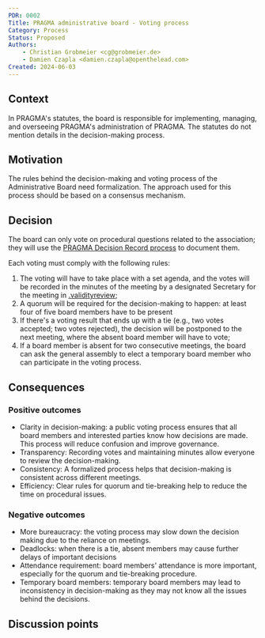 ```yaml
---
PDR: 0002
Title: PRAGMA administrative board - Voting process 
Category: Process
Status: Proposed 
Authors:
    - Christian Grobmeier <cg@grobmeier.de>
    - Damien Czapla <damien.czapla@openthelead.com>
Created: 2024-06-03
---
```


## Context

In PRAGMA's statutes, the board is responsible for implementing, managing, and overseeing PRAGMA's administration of PRAGMA.
The statutes do not mention details in the decision-making process.

## Motivation

The rules behind the decision-making and voting process of the Administrative Board need formalization.
The approach used for this process should be based on a consensus mechanism.

## Decision

The board can only vote on procedural questions related to the association; they will use the [PRAGMA Decision Record process](../PDR-0001-Process/README.md) to document them.

Each voting must comply with the following rules:

1. The voting will have to take place with a set agenda, and the votes will be recorded in the minutes of the meeting by a designated Secretary for the meeting in [.validityreview][Archive];
2. A quorum will be required for the decision-making to happen: at least four of five board members have to be present
3. If there's a voting result that ends up with a tie (e.g., two votes accepted; two votes rejected), the decision will be postponed to the next meeting, where the absent board member will have to vote;
4. If a board member is absent for two consecutive meetings, the board can ask the general assembly to elect a temporary board member who can participate in the voting process. 

## Consequences
<!-- Describe the result/consequences of applying that decision; both positive and negative outcomes. -->
<!-- If category is a Policy, describe how to measure the application of the policy on a project (qualitative or quantitative) by using metrics that can be understood by any internet user. -->

### Positive outcomes

- Clarity in decision-making: a public voting process ensures that all board members 
  and interested parties know how decisions are made. 
  This process will reduce confusion and improve governance.
- Transparency: Recording votes and maintaining minutes allow everyone to review the decision-making.
- Consistency: A formalized process helps that decision-making is consistent across different meetings.
- Efficiency: Clear rules for quorum and tie-breaking help to reduce the time on procedural issues.

### Negative outcomes

- More bureaucracy: the voting process may slow down the decision making due to the reliance on meetings.
- Deadlocks: when there is a tie, absent members may cause further delays of important decisions
- Attendance requirement: board members' attendance is more important, especially for the quorum and tie-breaking procedure.
- Temporary board members: temporary board members may lead to inconsistency in decision-making as they may not know all the issues behind the decisions.

## Discussion points
<!-- Summarizes, a posteriori, the major discussion points that gravitates around the decision -->

[Archive]: https://github.com/pragma-org/PDRs/tree/main/.validityreview
